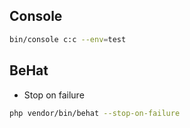 
## Console

``` bash
bin/console c:c --env=test


```


## BeHat

- Stop on failure
``` bash
php vendor/bin/behat --stop-on-failure

```